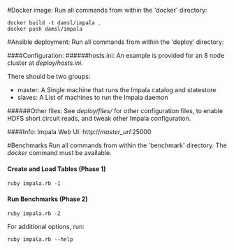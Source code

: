 #Docker image:
Run all commands from within the 'docker' directory:
```
docker build -t damsl/impala .
docker push damsl/impala
```


#Ansible deployment:
Run all commands from within the 'deploy' directory:

####Configuration:
######hosts.ini:
An example is provided for an 8 node cluster at *deploy/hosts.ini*.

There should be two groups:
  - master: A Single machine that runs the Impala catalog and statestore
  - slaves: A List of machines to run the Impala daemon

######Other files:
See *deploy/files/* for other configuration files, to enable HDFS short circuit reads, and tweak other Impala configuration.

####Info:
Impala Web UI: http://*master_url*:25000

#Benchmarks
Run all commands from within the 'benchmark' directory. The *docker* command must be available.

#### Create and Load Tables (Phase 1)
```
ruby impala.rb -1
```

#### Run Benchmarks (Phase 2)
```
ruby impala.rb -2
```

For additional options, run:
```
ruby impala.rb --help
```
